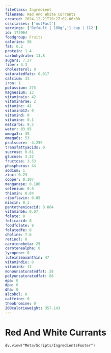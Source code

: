 ```yaml
---
fileClass: Ingredient
filename: Red And White Currants
created: 2024-12-21T19:27:02-06:00
cssclasses: ['nutFact']
servings: ['Default | 100g','1 cup | 112']
id: 173964
foodgroup: Fruits
calories: 56
fat: 0.2
protein: 1.4
carbohydrate: 13.8
sugars: 7.37
fiber: 4.3
cholesterol: 0
saturatedfats: 0.017
calcium: 33
iron: 1
potassium: 275
magnesium: 13
vitaminaiu: 42
vitaminarae: 2
vitaminc: 41
vitaminb12: 0
vitamind: 0
vitamine: 0.1
netcarbs: 9.5
water: 83.95
omega3s: 35
omega6s: 53
pralscore: -4.259
transfattyacids: 0
sucrose: 0.61
glucose: 3.22
fructose: 3.53
phosphorus: 44
sodium: 1
zinc: 0.23
copper: 0.107
manganese: 0.186
selenium: 0.6
thiamin: 0.04
riboflavin: 0.05
niacin: 0.1
pantothenicacid: 0.064
vitaminb6: 0.07
folate: 8
folicacid: 0
foodfolate: 8
folatedfe: 8
choline: 7.6
retinol: 0
carotenebeta: 25
carotenealpha: 0
lycopene: 0
luteinzeaxanthin: 47
vitamindiu: 0
vitamink: 11
monounsaturatedfat: 28
polyunsaturatedfat: 88
epa: 0
dpa: 0
dha: 0
alcohol: 0
caffeine: 0
theobromine: 0
200calorieweight: 357.143
---
```


# Red And White Currants

```dataviewjs
dv.view("Meta/Scripts/IngredientsFooter")
```